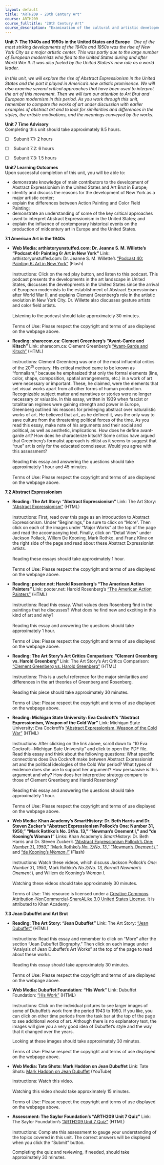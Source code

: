 ```yaml
---
layout: default
title: "ARTH209 - 20th Century Art"
course: ARTH209
course_fulltitle: "20th Century Art"
course_description: "Examination of the cultural and artistic developments of the twentieth century in Europe and the United States, surveying the artwork of Cubism, Fauvism, Futurism, Expressionism, Dadaism, Surrealism, Pop Art, and Op-Art, and Modern and Postmodern architecture."
---
```

**Unit 7: The 1940s and 1950s in the United States and Europe** <span
id="7"></span> 
*One of the most striking developments of the 1940s and 1950s was the
rise of New York City as a major artistic center. This was partly due to
the large number of European modernists who fled to the United States
during and after World War II. It was also fueled by the United States’s
new role as a world leader.*  
    
 *In this unit, we will explore the rise of Abstract Expressionism in
the United States and the part it played in America’s new artistic
prominence. We will also examine several critical approaches that have
been used to interpret the art of this movement. Then we will turn our
attention to Art Brut and European modernism in this period. As you work
through this unit, remember to compare the works of art under discussion
with earlier examples of abstract art and to look for similarities and
differences in the styles, the artistic motivations, and the meanings
conveyed by the works.*

**Unit 7 Time Advisory**  
Completing this unit should take approximately 9.5 hours.  
  
 ☐    Subunit 7.1: 2 hours  
  
 ☐    Subunit 7.2: 6 hours  
  
 ☐    Subunit 7.3: 1.5 hours

**Unit7 Learning Outcomes**  
Upon successful completion of this unit, you will be able to:
-   demonstrate knowledge of main contributors to the development of
    Abstract Expressionism in the United States and Art Brut in Europe;
-   identify and discuss the reasons for the development of New York as
    a major artistic center;
-   explain the differences between Action Painting and Color Field
    Painting;
-   demonstrate an understanding of some of the key critical approaches
    used to interpret Abstract Expressionism in the United States; and
-   explain the influence of contemporary historical events on the
    production of midcentury art in Europe and the United States.

**7.1 American Art in the 1940s** <span id="7.1"></span> 
-   **Web Media: arthistoryunstuffed.com: Dr. Jeanne S. M. Willette’s
    “Podcast 40: Painting 6: Art in New York”**
    Link: arthistoryunstuffed.com: Dr. Jeanne S. M. Willette’s [“Podcast
    40: Painting 6: Art in New
    York”](http://www.arthistoryunstuffed.com/podcast-40-painting-6-art-in-new-york/)
    (Flash)  
        
     Instructions: Click on the red play button, and listen to this
    podcast. This podcast presents the developments in the art landscape
    in United States, discusses the developments in the United States
    since the arrival of European modernists to the establishment of
    Abstract Expressionism after World War II, and explains Clement
    Greenberg’s role in the artistic evolution in New York City. Dr.
    Willette also discusses gesture artists and color field artists.  
        
     Listening to the podcast should take approximately 30 minutes.  
        
     Terms of Use: Please respect the copyright and terms of use
    displayed on the webpage above.

-   **Reading: sharecom.ca: Clement Greenberg’s “Avant-Garde and
    Kitsch”**
    Link: sharecom.ca: Clement Greenberg’s [“Avant-Garde and
    Kitsch”](http://www.sharecom.ca/greenberg/kitsch.html) (HTML)  
        
     Instructions: Clement Greenberg was one of the most influential
    critics of the 20<sup>th</sup> century. His critical method came to
    be known as “formalism,” because he emphasized that only the formal
    elements (line, color, shape, composition, spatial arrangements,
    etc.) in a work of art were necessary or important. These, he
    claimed, were the elements that set visual works apart from all
    other forms of human production. Recognizable subject matter and
    narratives or stories were no longer necessary or valuable. In this
    essay, written in 1939 when fascist or totalitarian regimes were
    gaining strength and power in Europe, Greenberg outlined his reasons
    for privileging abstract over naturalistic works of art. He believed
    that art, as he defined it, was the only way to save culture from
    the threatening political forces of the time. As you read this
    essay, make note of his arguments and their social and political, as
    well as aesthetic, implications. How does he define avant-garde art?
    How does he characterize kitsch? Some critics have argued that
    Greenberg’s formalist approach is elitist as it seems to suggest
    that “true” art is only for the educated connoisseur. Would you
    agree with this assessment?  
        
     Reading this essay and answering the questions should take
    approximately 1 hour and 45 minutes.  
        
     Terms of Use: Please respect the copyright and terms of use
    displayed on the webpage above.

**7.2 Abstract Expressionism** <span id="7.2"></span> 
-   **Reading: The Art Story: “Abstract Expressionism”**
    Link: The Art Story: [“Abstract
    Expressionism”](http://www.theartstory.org/movement-abstract-expressionism.htm)
    (HTML)  
        
     Instructions: First, read over this page as an introduction to
    Abstract Expressionism. Under “Beginnings,” be sure to click on
    “More”. Then click on each of the images under “Major Works” at the
    top of the page and read the accompanying text. Finally, click on
    “Detail View” under Jackson Pollack, Willem De Kooning, Mark Rothko,
    and Franz Kline on the right side of the page and read about these
    Abstract Expressionist artists.  
        
     Reading these essays should take approximately 1 hour.  
        
     Terms of Use: Please respect the copyright and terms of use
    displayed on the webpage above.

-   **Reading: pooter.net: Harold Rosenberg’s “The American Action
    Painters”**
    Link: pooter.net: Harold Rosenberg’s [“The American Action
    Painters”](http://www.pooter.net/intermedia/readings/06.html) (HTML)  
        
     Instructions: Read this essay. What values does Rosenberg find in
    the paintings that he discusses? What does he find new and exciting
    in this kind of art and why?  
        
     Reading this essay and answering the questions should take
    approximately 1 hour.  
        
     Terms of Use: Please respect the copyright and terms of use
    displayed on the webpage above.

-   **Reading: The Art Story’s Art Critics Comparison: “Clement
    Greenberg vs. Harold Greenberg”**
    Link: The Art Story’s Art Critics Comparison: [“Clement Greenberg
    vs. Harold
    Greenberg”](http://www.theartstory.org/critics-greenberg-rosenberg.htm) (HTML)  
        
     Instructions: This is a useful reference for the major similarities
    and differences in the art theories of Greenberg and Rosenberg.  
        
     Reading this piece should take approximately 30 minutes.  
        
     Terms of Use: Please respect the copyright and terms of use
    displayed on the webpage above.

-   **Reading: Michigan State University: Eva Cockroft’s “Abstract
    Expressionism, Weapon of the Cold War”**
    Link: Michigan State University: Eva Cockroft’s [“Abstract
    Expressionism, Weapon of the Cold
    War”](http://search.msu.edu/google-results.php?q=cockroft) (HTML)  
        
     Instructions: After clicking on the link above, scroll down to “10
    Eva Cockroft—Michigan Sate University” and click to open the PDF
    file. Read this essay and think about the following questions: What
    specific connections does Eva Cockroft make between Abstract
    Expressionist art and the political ideologies of the Cold War
    period? What types of evidence does she use to support her argument?
    How persuasive is this argument and why? How does her interpretive
    strategy compare to those of Clement Greenberg and Harold
    Rosenberg?  
        
     Reading this essay and answering the questions should take
    approximately 1 hour.  
        
     Terms of Use: Please respect the copyright and terms of use
    displayed on the webpage above.

-   **Web Media: Khan Academy’s SmartHistory: Dr. Beth Harris and Dr.
    Steven Zucker’s “Abstract Expressionism Pollock’s One: Number 31,
    1950,” “Mark Rothko’s No. 3/No. 13,” “Newman’s Onement I,” and “de
    Kooning’s Woman I”**
    Links: Khan Academy’s *SmartHistory*: Dr. Beth Harris and Dr. Steven
    Zucker’s [“Abstract Expressionism Pollock’s One: *Number 31,
    1950*,”](http://smarthistory.khanacademy.org/abstract-expressionism.html) [“Mark
    Rothko’s *No. 3/No.
    13*,”](http://smarthistory.khanacademy.org/rothko.html) [“Newman’s
    *Onement
    I*,”](http://smarthistory.khanacademy.org/barnett-newman.html) and
    [“de Kooning’s *Woman
    I*”](http://smarthistory.khanacademy.org/willem-de-kooning.html)
    (Flash)  
        
     Instructions: Watch these videos, which discuss Jackson Pollock’s
    *One: Number 31, 1950*, Mark Rothko’s *No.3/No. 13, Barnett Newman’s
    Onement I*, and Willem de Kooning’s *Woman I*.  
        
     Watching these videos should take approximately 30 minutes.  
        
     Terms of Use: This resource is licensed under a [Creative Commons
    Attribution-NonCommercial-ShareALike 3.0 United States
    License](http://creativecommons.org/licenses/by-nc-sa/3.0/us/). It
    is attributed to Khan Academy. 

**7.3 Jean Dubuffet and Art Brut** <span id="7.3"></span> 
-   **Reading: The Art Story: “Jean Dubuffet”**
    Link: The Art Story: [“Jean
    Dubuffet”](http://www.theartstory.org/artist-dubuffet-jean.htm)
    (HTML)  
        
     Instructions: Read this essay and remember to click on “More” after
    the section “Jean Dubuffet Biography.” Then click on each image
    under “Analysis of Jean Dubuffet’s Art Works” at the top of the page
    to read about these works.  
        
     Reading this essay should take approximately 30 minutes.  
        
     Terms of Use: Please respect the copyright and terms of use
    displayed on the webpage above.

-   **Web Media: Dubuffet Foundation: “His Work”**
    Link: Dubuffet Foundation: [“His
    Work”](http://www.dubuffetfondation.com/oeuvre_set_ang.htm) (HTML)  
        
     Instructions: Click on the individual pictures to see larger images
    of some of Dubuffet’s work from the period 1943 to 1950. If you
    like, you can click on other time periods from the task bar at the
    top of the page to see additional works of art. Although there is no
    explanatory text, the images will give you a very good idea of
    Dubuffet’s style and the way that it changed over the years.  
      
     Looking at these images should take approximately 30 minutes.  
        
     Terms of Use: Please respect the copyright and terms of use
    displayed on the webpage above.

-   **Web Media: Tate Shots: Mark Haddon on Jean Dubuffet**
    Link: Tate Shots: [Mark Haddon on Jean
    Dubuffet](http://www.youtube.com/watch?v=cp21LTdvd0k) (YouTube)  
      
     Instructions: Watch this video.  
        
     Watching this video should take approximately 15 minutes.  
        
     Terms of Use: Please respect the copyright and terms of use
    displayed on the webpage above.

-   **Assessment: The Saylor Foundation’s “ARTH209 Unit 7 Quiz”**
    Link: The Saylor Foundation’s [“ARTH209 Unit 7
    Quiz”](http://school.saylor.org/mod/quiz/view.php?id=1370) (HTML)  
        
     Instructions: Complete this assessment to gauge your understanding
    of the topics covered in this unit. The correct answers will be
    displayed when you click the “Submit” button.  
      
     Completing the quiz and reviewing, if needed, should take
    approximately 30 minutes.


